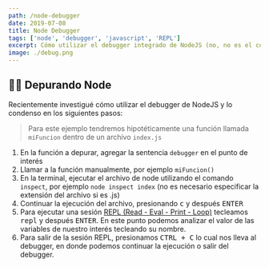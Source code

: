 ```yaml
---
path: /node-debugger
date: 2019-07-08
title: Node Debugger
tags: ['node', 'debugger', 'javascript', 'REPL']
excerpt: Cómo utilizar el debugger integrado de NodeJS (no, no es el console.log())
image: ./debug.png
---
```

## 🚫🐞 Depurando Node

Recientemente investigué cómo utilizar el debugger de NodeJS y lo condenso en los siguientes pasos: 

>Para este ejemplo tendremos hipotéticamente una función llamada `miFuncion` dentro de un archivo `index.js`

1. En la función a depurar, agregar la sentencia `debugger` en el punto de interés
2. Llamar a la función manualmente, por ejemplo `miFuncion()`
3. En la terminal, ejecutar el archivo de node utilizando el comando `inspect`, por ejemplo `node inspect index` (no es necesario especificar la extensión del archivo si es .js)
4. Continuar la ejecución del archivo, presionando <kbd>c</kbd> y después <kbd>ENTER</kbd>
5. Para ejecutar una sesión [REPL (Read - Eval - Print - Loop)](https://en.wikipedia.org/wiki/Read%E2%80%93eval%E2%80%93print_loop) tecleamos <kbd>repl</kbd> y después <kbd>ENTER</kbd>. En este punto podemos analizar el valor de las variables de nuestro interés tecleando su nombre.
6. Para salir de la sesión REPL, presionamos <kbd>CTRL + C</kbd> lo cual nos lleva al debugger, en donde podemos continuar la ejecución o salir del debugger.
